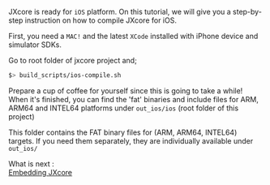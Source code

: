 JXcore is ready for `iOS` platform. On this tutorial, we will give you a step-by-step instruction on how to compile JXcore for iOS.

First, you need a `MAC!` and the latest `XCode` installed with iPhone device and simulator SDKs. 

Go to root folder of jxcore project and;
```bash
$> build_scripts/ios-compile.sh
```
Prepare a cup of coffee for yourself since this is going to take a while! When it's finished, 
you can find the 'fat' binaries and include files for ARM, ARM64 and INTEL64 platforms under `out_ios/ios` (root folder of this project)

This folder contains the FAT binary files for (ARM, ARM64, INTEL64) targets. If you need them separately, they are individually available under `out_ios/`

What is next :  
[Embedding JXcore](https://github.com/jxcore/jxcore/blob/master/doc/native/Embedding_Basics.md)
